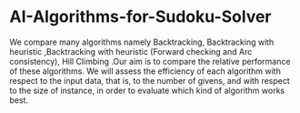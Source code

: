 # AI-Algorithms-for-Sudoku-Solver
We compare many algorithms namely Backtracking, Backtracking with heuristic ,Backtracking with 
heuristic (Forward checking and Arc consistency), Hill Climbing .Our aim is to compare the relative 
performance of these algorithms. We will assess the efficiency of each algorithm with respect to the 
input data, that is, to the number of givens, and with respect to the size of instance, in order to 
evaluate which kind of algorithm works best. 
